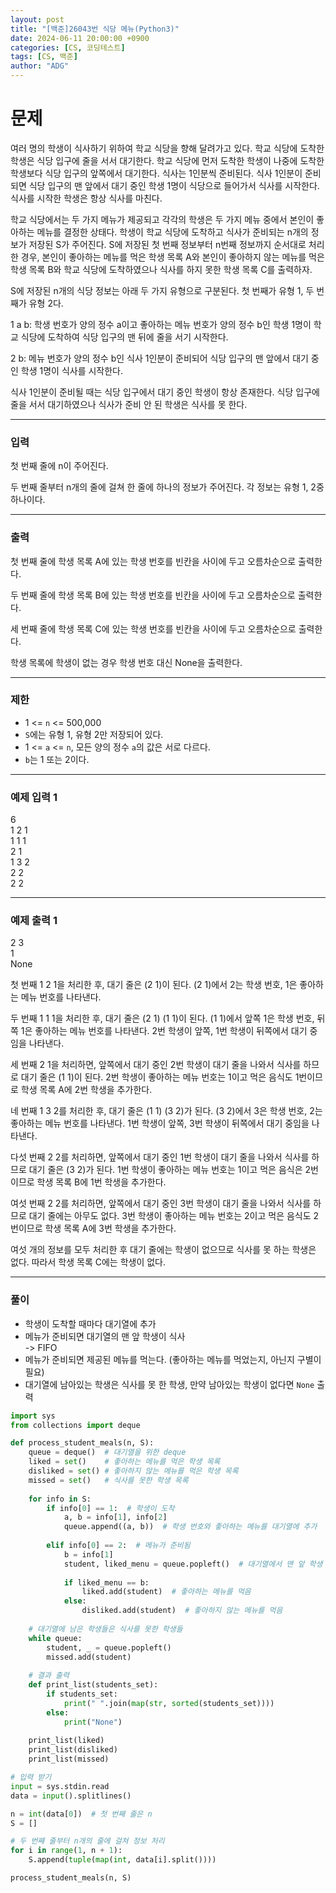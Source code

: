 ```yaml
---
layout: post
title: "[백준]26043번 식당 메뉴(Python3)"
date: 2024-06-11 20:00:00 +0900
categories: [CS, 코딩테스트]
tags: [CS, 백준]
author: "ADG"
---
```


# 문제

여러 명의 학생이 식사하기 위하여 학교 식당을 향해 달려가고 있다. 학교 식당에 도착한 학생은 식당 입구에 줄을 서서 대기한다. 학교 식당에 먼저 도착한 학생이 나중에 도착한 학생보다 식당 입구의 앞쪽에서 대기한다. 식사는 1인분씩 준비된다. 식사 1인분이 준비되면 식당 입구의 맨 앞에서 대기 중인 학생 1명이 식당으로 들어가서 식사를 시작한다. 식사를 시작한 학생은 항상 식사를 마친다.

학교 식당에서는 두 가지 메뉴가 제공되고 각각의 학생은 두 가지 메뉴 중에서 본인이 좋아하는 메뉴를 결정한 상태다. 학생이 학교 식당에 도착하고 식사가 준비되는 n개의 정보가 저장된 S가 주어진다. S에 저장된 첫 번째 정보부터 n번째 정보까지 순서대로 처리한 경우, 본인이 좋아하는 메뉴를 먹은 학생 목록 A와 본인이 좋아하지 않는 메뉴를 먹은 학생 목록 B와 학교 식당에 도착하였으나 식사를 하지 못한 학생 목록 C를 출력하자.

S에 저장된 n개의 식당 정보는 아래 두 가지 유형으로 구분된다. 첫 번째가 유형 1, 두 번째가 유형 2다.

1 a b: 학생 번호가 양의 정수 a이고 좋아하는 메뉴 번호가 양의 정수 b인 학생 1명이 학교 식당에 도착하여 식당 입구의 맨 뒤에 줄을 서기 시작한다.  

2 b: 메뉴 번호가 양의 정수 b인 식사 1인분이 준비되어 식당 입구의 맨 앞에서 대기 중인 학생 1명이 식사를 시작한다.

식사 1인분이 준비될 때는 식당 입구에서 대기 중인 학생이 항상 존재한다. 식당 입구에 줄을 서서 대기하였으나 식사가 준비 안 된 학생은 식사를 못 한다.

---

### 입력

첫 번째 줄에 n이 주어진다.

두 번째 줄부터 n개의 줄에 걸쳐 한 줄에 하나의 정보가 주어진다. 각 정보는 유형 1, 2중 하나이다.

---

### 출력

첫 번째 줄에 학생 목록 A에 있는 학생 번호를 빈칸을 사이에 두고 오름차순으로 출력한다.

두 번째 줄에 학생 목록 B에 있는 학생 번호를 빈칸을 사이에 두고 오름차순으로 출력한다.

세 번째 줄에 학생 목록 C에 있는 학생 번호를 빈칸을 사이에 두고 오름차순으로 출력한다.

학생 목록에 학생이 없는 경우 학생 번호 대신 None을 출력한다.

---

### 제한

- 1 <= `n` <= 500,000  
- `S`에는 유형 1, 유형 2만 저장되어 있다.  
- 1 <= `a` <= `n`, 모든 양의 정수 `a`의 값은 서로 다르다.  
- `b`는 1 또는 2이다.

---

### 예제 입력 1

6  
1 2 1  
1 1 1  
2 1  
1 3 2  
2 2  
2 2  

---

### 예제 출력 1

2 3  
1  
None

첫 번째 1 2 1을 처리한 후, 대기 줄은 (2 1)이 된다. (2 1)에서 2는 학생 번호, 1은 좋아하는 메뉴 번호를 나타낸다.

두 번째 1 1 1을 처리한 후, 대기 줄은 (2 1) (1 1)이 된다. (1 1)에서 앞쪽 1은 학생 번호, 뒤쪽 1은 좋아하는 메뉴 번호를 나타낸다. 2번 학생이 앞쪽, 1번 학생이 뒤쪽에서 대기 중임을 나타낸다.

세 번째 2 1을 처리하면, 앞쪽에서 대기 중인 2번 학생이 대기 줄을 나와서 식사를 하므로 대기 줄은 (1 1)이 된다. 2번 학생이 좋아하는 메뉴 번호는 1이고 먹은 음식도 1번이므로 학생 목록 A에 2번 학생을 추가한다.

네 번째 1 3 2를 처리한 후, 대기 줄은 (1 1) (3 2)가 된다. (3 2)에서 3은 학생 번호, 2는 좋아하는 메뉴 번호를 나타낸다. 1번 학생이 앞쪽, 3번 학생이 뒤쪽에서 대기 중임을 나타낸다.

다섯 번째 2 2를 처리하면, 앞쪽에서 대기 중인 1번 학생이 대기 줄을 나와서 식사를 하므로 대기 줄은 (3 2)가 된다. 1번 학생이 좋아하는 메뉴 번호는 1이고 먹은 음식은 2번이므로 학생 목록 B에 1번 학생을 추가한다.

여섯 번째 2 2를 처리하면, 앞쪽에서 대기 중인 3번 학생이 대기 줄을 나와서 식사를 하므로 대기 줄에는 아무도 없다. 3번 학생이 좋아하는 메뉴 번호는 2이고 먹은 음식도 2번이므로 학생 목록 A에 3번 학생을 추가한다.

여섯 개의 정보를 모두 처리한 후 대기 줄에는 학생이 없으므로 식사를 못 하는 학생은 없다. 따라서 학생 목록 C에는 학생이 없다.

---

### 풀이

- 학생이 도착할 때마다 대기열에 추가  
- 메뉴가 준비되면 대기열의 맨 앞 학생이 식사  
  -> FIFO  
- 메뉴가 준비되면 제공된 메뉴를 먹는다. (좋아하는 메뉴를 먹었는지, 아닌지 구별이 필요)  
- 대기열에 남아있는 학생은 식사를 못 한 학생, 만약 남아있는 학생이 없다면 `None` 출력   

```python
import sys
from collections import deque

def process_student_meals(n, S):
    queue = deque()  # 대기열을 위한 deque
    liked = set()    # 좋아하는 메뉴를 먹은 학생 목록
    disliked = set() # 좋아하지 않는 메뉴를 먹은 학생 목록
    missed = set()   # 식사를 못한 학생 목록
    
    for info in S:
        if info[0] == 1:  # 학생이 도착
            a, b = info[1], info[2]
            queue.append((a, b))  # 학생 번호와 좋아하는 메뉴를 대기열에 추가
        
        elif info[0] == 2:  # 메뉴가 준비됨
            b = info[1]
            student, liked_menu = queue.popleft()  # 대기열에서 맨 앞 학생 처리
            
            if liked_menu == b:
                liked.add(student)  # 좋아하는 메뉴를 먹음
            else:
                disliked.add(student)  # 좋아하지 않는 메뉴를 먹음
    
    # 대기열에 남은 학생들은 식사를 못한 학생들
    while queue:
        student, _ = queue.popleft()
        missed.add(student)
    
    # 결과 출력
    def print_list(students_set):
        if students_set:
            print(" ".join(map(str, sorted(students_set))))
        else:
            print("None")
    
    print_list(liked)
    print_list(disliked)
    print_list(missed)

# 입력 받기
input = sys.stdin.read
data = input().splitlines()

n = int(data[0])  # 첫 번째 줄은 n
S = []

# 두 번째 줄부터 n개의 줄에 걸쳐 정보 처리
for i in range(1, n + 1):
    S.append(tuple(map(int, data[i].split())))

process_student_meals(n, S)
```
